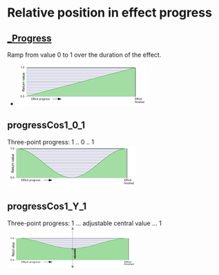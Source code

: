 # Relative position in effect progress

## [_Progress](images/thumbnails/_Progress.png)
  Ramp from value 0 to 1 over the duration of the effect.
- ![_Progress](images/thumbnails/_Progress.png)   
  

 
## progressCos1_0_1  
Three-point progress: 1 .. 0 .. 1
![progressCos1_0_1](images/thumbnails/progressCos1_0_1.png)  


 
## progressCos1_Y_1  
Three-point progress: 1 ...  adjustable central value  ... 1
![progressCos1_Y_1](images/thumbnails/progressCos1_Y_1.png)  
 
